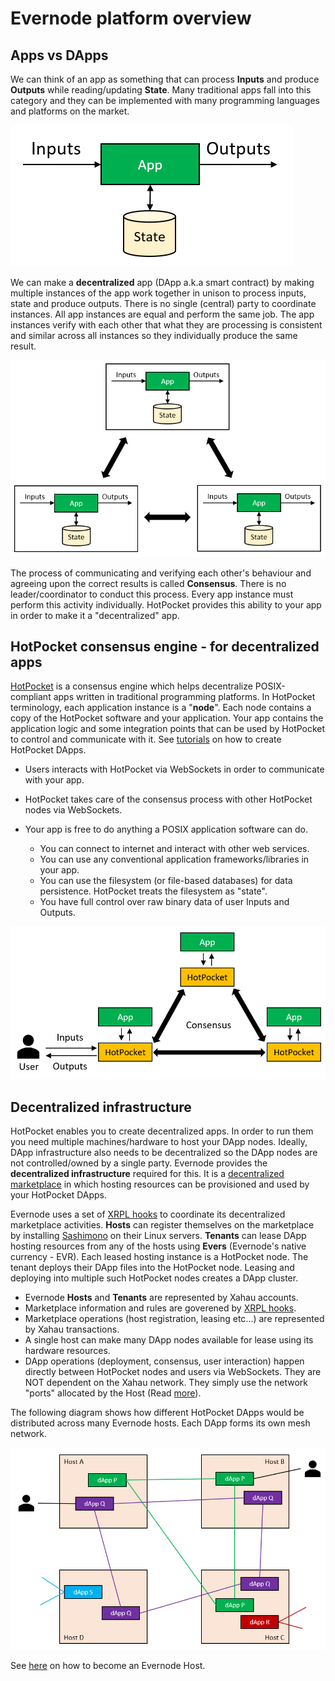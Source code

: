# Evernode platform overview

## Apps vs DApps

We can think of an app as something that can process **Inputs** and produce **Outputs** while reading/updating **State**. Many traditional apps fall into this category and they can be implemented with many programming languages and platforms on the market.

![Structure of a DApp](../assets/dapp.png)

We can make a **decentralized** app (DApp a.k.a smart contract) by making multiple instances of the app work together in unison to process inputs, state and produce outputs. There is no single (central) party to coordinate instances. All app instances are equal and perform the same job. The app instances verify with each other that what they are processing is consistent and similar across all instances so they individually produce the same result.

![A DApp cluster](../assets/dapp-cluster.png)

The process of communicating and verifying each other's behaviour and agreeing upon the correct results is called **Consensus**. There is no leader/coordinator to conduct this process. Every app instance must perform this activity individually. HotPocket provides this ability to your app in order to make it a "decentralized" app.

## HotPocket consensus engine - for decentralized apps

[HotPocket](hotpocket/overview) is a consensus engine which helps decentralize POSIX-compliant apps written in traditional programming platforms. In HotPocket terminology, each application instance is a "**node**". Each node contains a copy of the HotPocket software and your application. Your app contains the application logic and some integration points that can be used by HotPocket to control and communicate with it. See [tutorials](https://github.com/EvernodeXRPL/evernode-sdk#tutorials) on how to create HotPocket DApps.

- Users interacts with HotPocket via WebSockets in order to communicate with your app.

- HotPocket takes care of the consensus process with other HotPocket nodes via WebSockets.

- Your app is free to do anything a POSIX application software can do.

  - You can connect to internet and interact with other web services.
  - You can use any conventional application frameworks/libraries in your app.
  - You can use the filesystem (or file-based databases) for data persistence. HotPocket treats the filesystem as "state".
  - You have full control over raw binary data of user Inputs and Outputs.

![HotPocket consensus](../assets/hotpocket-consensus.png)

## Decentralized infrastructure

HotPocket enables you to create decentralized apps. In order to run them you need multiple machines/hardware to host your DApp nodes. Ideally, DApp infrastructure also needs to be decentralized so the DApp nodes are not controlled/owned by a single party. Evernode provides the **decentralized infrastructure** required for this. It is a [decentralized marketplace](https://dashboard.evernode.org) in which hosting resources can be provisioned and used by your HotPocket DApps.

Evernode uses a set of [XRPL hooks](hooks/overview) to coordinate its decentralized marketplace activities. **Hosts** can register themselves on the marketplace by installing [Sashimono](sashimono/overview) on their Linux servers. **Tenants** can lease DApp hosting resources from any of the hosts using **Evers** (Evernode's native currency - EVR). Each leased hosting instance is a HotPocket node. The tenant deploys their DApp files into the HotPocket node. Leasing and deploying into multiple such HotPocket nodes creates a DApp cluster.

- Evernode **Hosts** and **Tenants** are represented by Xahau accounts.
- Marketplace information and rules are goverened by [XRPL hooks](https://hooks.xrpl.org/).
- Marketplace operations (host registration, leasing etc...) are represented by Xahau transactions.
- A single host can make many DApp nodes available for lease using its hardware resources.
- DApp operations (deployment, consensus, user interaction) happen directly between HotPocket nodes and users via WebSockets. They are NOT dependent on the Xahau network. They simply use the network "ports" allocated by the Host (Read [more](https://github.com/EvernodeXRPL/evernode-host#firewalls-and-ports)).

The following diagram shows how different HotPocket DApps would be distributed across many Evernode hosts. Each DApp forms its own mesh network.

![HotPocket consensus](../assets/evernode-dapps.png)

See [here](../hosts/evernode-host.md) on how to become an Evernode Host.